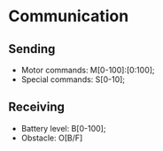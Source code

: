 # Communication

## Sending
* Motor commands: M[0-100]:[0:100];
* Special commands: S[0-10];

## Receiving
* Battery level: B[0-100];
* Obstacle: O[B/F]